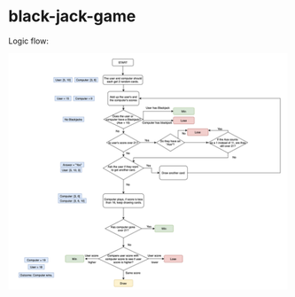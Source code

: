 # black-jack-game
Logic flow:

![alt tag](https://github.com/Dorcasliu/black-jack-game/blob/master/Blackjack_Flowchart.png)
